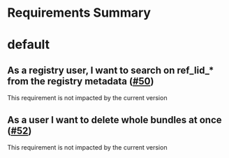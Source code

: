 
Requirements Summary
====================

# default

## As a registry user, I want to search on ref_lid_* from the registry metadata ([#50](https://github.com/NASA-PDS/registry-mgr/issues/50)) 


This requirement is not impacted by the current version
## As a user I want to delete whole bundles at once ([#52](https://github.com/NASA-PDS/registry-mgr/issues/52)) 


This requirement is not impacted by the current version